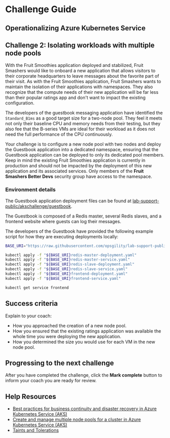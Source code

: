 # Challenge Guide

## Operationalizing Azure Kubernetes Service

## Challenge 2: Isolating workloads with multiple node pools

With the Fruit Smoothies application deployed and stabilized, Fruit Smashers would like to onboard a new application that allows visitors to their corporate headquarters to leave messages about the favorite part of their visit. As with the Fruit Smoothies application, Fruit Smashers wants to maintain the isolation of their applications with namespaces. They also recognize that the compute needs of their new application will be far less than their popular ratings app and don't want to impact the existing configuration.

The developers of the guestbook messaging application have identified the `Standard_B1ms` as a good target size for a two-node pool. They feel it meets not only their baseline CPU and memory needs from their testing, but they also fee that the B-series VMs are ideal for their workload as it does not need the full performance of the CPU continuously.

Your challenge is to configure a new node pool with two nodes and deploy the Guestbook application into a dedicated namespace, ensuring that the Guestbook application can be deployed to only its dedicated pool members. Keep in mind the existing Fruit Smoothies application is currently in production and should not be impacted by the deployment of this new application and its associated services. Only members of the **Fruit Smashers Better Devs** security group have access to the namespace.

### Environment details

The Guestbook application deployment files can be found at <a href="https://github.com/opsgility/lab-support-public/tree/master/akschallenge/guestbook" target="_blank">lab-support-public/akschallenge/guestbook</a>.

The Guestbook is composed of a Redis master, several Redis slaves, and a frontend website where guests can log their messages.

The developers of the Guestbook have provided the following example script for how they are executing deployments locally:

```sh
BASE_URI="https://raw.githubusercontent.com/opsgility/lab-support-public/master/akschallenge/guestbook/"

kubectl apply -f "${BASE_URI}redis-master-deployment.yaml"
kubectl apply -f "${BASE_URI}redis-master-service.yaml"
kubectl apply -f "${BASE_URI}redis-slave-deployment.yaml"
kubectl apply -f "${BASE_URI}redis-slave-service.yaml"
kubectl apply -f "${BASE_URI}frontend-deployment.yaml"
kubectl apply -f "${BASE_URI}frontend-service.yaml"

kubectl get service frontend
```

## Success criteria

Explain to your coach:

- How you approached the creation of a new node pool.
- How you ensured that the existing ratings application was available the whole time you were deploying the new application.
- How you determined the size you would use for each VM in the new node pool.

## Progressing to the next challenge

After you have completed the challenge, click the **Mark complete** button to inform your coach you are ready for review.

## Help Resources

- <a href="https://docs.microsoft.com/azure/aks/operator-best-practices-multi-region" target="_blank">Best practices for business continuity and disaster recovery in Azure Kubernetes Service (AKS)</a>
- <a href="https://docs.microsoft.com/azure/aks/use-multiple-node-pools" target="_blank">Create and manage multiple node pools for a cluster in Azure Kubernetes Service (AKS)</a>
- <a href="https://kubernetes.io/docs/concepts/scheduling-eviction/taint-and-toleration/" target="_blank">Taints and Tolerations</a>

